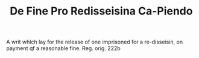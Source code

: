 ---
title: De Fine Pro Redisseisina Ca-Piendo
letter: D
permalink: "/definitions/bld-de-fine-pro-redisseisina-ca-piendo.html"
body: A writ whlch lay for the release of one imprisoned for a re-disseisin, on payment
  qf a reasonable fine. Reg. orig. 222b
published_at: '2018-07-07'
source: Black's Law Dictionary 2nd Ed (1910)
layout: post
---